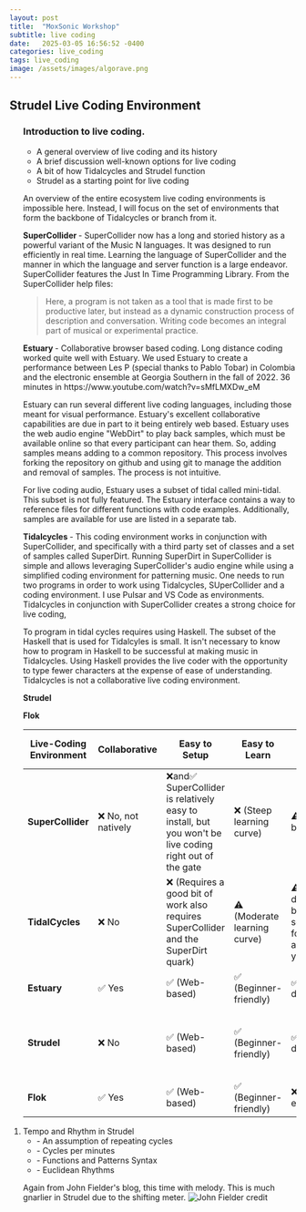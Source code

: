 ```yaml
---
layout: post
title:  "MoxSonic Workshop"
subtitle: live coding
date:   2025-03-05 16:56:52 -0400
categories: live_coding
tags: live_coding
image: /assets/images/algorave.png
---
```


<h2>
Strudel Live Coding Environment<br> 
</h2> 

<ol>
  <h3>Introduction to live coding.</h3>
    <ul>
      <li>A general overview of live coding and its history</li>
      <li>A brief discussion well-known options for live coding</li>
      <li>A bit of how Tidalcycles and Strudel function</li>
      <li>Strudel as a starting point for live coding</li>
    </ul>


<p>An overview of the entire ecosystem live coding environments is impossible here. Instead, I will focus on the set of environments that form the backbone of Tidalcycles or branch from it.  </p>

<p> <strong> SuperCollider </strong> - SuperCollider now has a long and storied history as a powerful variant of the Music N languages. It was designed to run efficiently in real time. Learning the language of SuperCollider and the manner in which the language and server function is a large endeavor. SuperCollider features the Just In Time Programming Library. From the SuperCollider help files:</p>

<blockquote> Here, a program is not taken as a tool that is made first to be productive later, but instead as a dynamic construction process of description and conversation. Writing code becomes an integral part of musical or experimental practice.</blockquote> 

<p> <strong> Estuary </strong> - Collaborative browser based coding. Long distance coding worked quite well with Estuary. We used Estuary to create a performance between Les P (special thanks to Pablo Tobar) in Colombia and the electronic ensemble at Georgia Southern in the fall of 2022. 36 minutes in 
https://www.youtube.com/watch?v=sMfLMXDw_eM </p?>

<p> Estuary can run several different live coding languages, including those meant for visual performance. Estuary's excellent collaborative capabilities are due in part to it being entirely web based. Estuary uses the web audio engine "WebDirt" to play back samples, which must be available online so that every participant can hear them. So, adding samples means adding to a common repository. This process involves forking the repository on github and using git to manage the addition and removal of samples. The process is not intuitive. </p>

<p> For live coding audio, Estuary uses a subset of tidal called mini-tidal. This subset is not fully featured. The Estuary interface contains a way to reference files for different functions with code examples. Additionally, samples are available for use are listed in a separate tab.</p> 

<p> <strong> Tidalcycles </strong> - This coding environment works in conjunction with SuperCollider, and specifically with a third party set of classes and a set of samples called SuperDirt. Running SuperDirt in SuperCollider is simple and allows leveraging SuperCollider's audio engine while using a simplified coding environment for patterning music. One needs to run two programs in order to work using Tidalcycles, SUperCollider and a coding environment. I use Pulsar and VS Code as environments. Tidalcycles in conjunction with SuperCollider creates a strong choice for live coding, </p>

<p>To program in tidal cycles requires using Haskell. The subset of the Haskell that is used for Tidalcyles is small. It isn't necessary to know how to program in Haskell to be successful at making music in Tidalcycles.  Using Haskell provides the live coder with the opportunity to type fewer characters at the expense of ease of understanding. Tidalcycles is not a collaborative live coding environment.</p>

<p> <strong> Strudel </strong> 

<p> <strong> Flok </strong>

<table>
  <thead>
    <tr>
      <th>Live-Coding Environment</th>
      <th>Collaborative</th>
      <th>Easy to Setup</th>
      <th>Easy to Learn</th>
      <th>Easy to Access Reference</th>
      <th>Fully Featured</th>
    </tr>
  </thead>
  <tbody>

  <tr>
      <td><strong>SuperCollider</strong></td>
      <td>❌ No, not natively</td>
      <td>❌and✅ SuperCollider is relatively easy to install, but you won't be live coding right out of the gate</td>
      <td>❌ (Steep learning curve)</td>
      <td>⚠️ (Extensive but complex)</td>
      <td>Best</td>
  </tr>
    <tr>
      <td><strong>TidalCycles</strong></td>
      <td>❌ No</td>
      <td>❌ (Requires a good bit of work also requires SuperCollider and the SuperDirt quark)</td>
      <td>⚠️ (Moderate learning curve)</td>
      <td>⚠️  (Good documentation, but you need to set things up for yourself by adding files to your editor.)</td>
      <td>Best</td>
    </tr>
    <tr>
      <td><strong>Estuary</strong></td>
      <td>✅ Yes</td>
      <td>✅ (Web-based)</td>
      <td>✅ (Beginner-friendly)</td>
      <td>✅ (Built-in docs)</td>
      <td>Good</td>
    </tr>
    <tr>
      <td><strong>Strudel</strong></td>
      <td>❌ No </td>
      <td>✅ (Web-based)</td>
      <td>✅ (Beginner-friendly)</td>
      <td>✅ (Clear documentation)</td>
      <td>Better (especially when paired with SuperDirt)</td>
    </tr>
    <tr>
      <td><strong>Flok</strong></td>
      <td>✅ Yes</td>
      <td>✅ (Web-based)</td>
      <td>✅ (Beginner-friendly)</td>
      <td>❌ (Not in the environment) </td>
      <td>Good</td>
    </tr>
    
  </tbody>
</table>








 <li> Tempo and Rhythm in Strudel
    <ul>
    <li> - An assumption of repeating cycles </li>
    <li> - Cycles per minutes </li>
    <li> - Functions and Patterns Syntax  </li>
    <li> - Euclidean Rhythms </li> 
    </ul>
  </li>


<script src="/assets/embed.js"></script>
<strudel-repl>
  <!--
// A simple exambple of how a cycle can be divided in strudel
// Here we divide the cycle into 4 parts using the "." notation


setcpm (110 / 4)

let wordUp = sound("[bd hh] . [rim bd] . [hh -] . [rim -]")
    ._pianoroll({labels: 1})

// or

// let wordup = sound("[bd hh] [rim bd] [hh -] [rim -]")
     ._pianoroll({labels: 1})

// or

// let wordup = sound("bd hh . rim bd . hh - . rim -")
    ._pianoroll({labels: 1})


// let bd = sound("bd:1 . - . - . -!3 bd:1").bank('Linn9000')

stack(wordUp)
-->
</strudel-repl>

Let's take a moment to see how we can explore more difficult rhythmic structures like nested tuplets. 
The following notation is taken from John Fielder's blog post on nested tuplets.
(http://klangnewmusic.weebly.com/direct-sound/lets-talk-rhythm-part-2-nested-tuplets)

<img src="http://klangnewmusic.weebly.com/uploads/1/2/3/0/12308331/1727048_orig.jpg" alt="John Fielder credit" />

<p>How can we explore this exercise using Strudel's rhythmic notation?</p>

<script src="/assets/embed.js"></script>
<strudel-repl>
  <!--
setcpm (40/4)
let hh = sound("[hh hh] [hh hh] [hh*5]@2 [hh hh] [hh hh]")
let bd = sound("bd . bd . bd . bd . bd . bd")
// let hh = sound("[hh hh] [hh hh] [[hh*3]@2 hh hh hh]@2 [hh hh] [hh hh]")
// let hh = sound("[hh hh] [hh hh] [[hh*3]@2 [hh*5]@2 hh]@2 [hh hh] [hh hh]")
stack(hh, bd)
-->
</strudel-repl>


<p> Again from John Fielder's blog, this time with melody. This is much gnarlier in Strudel due to the shifting meter.


<img src="http://klangnewmusic.weebly.com/uploads/1/2/3/0/12308331/1673883_orig.jpg" alt="John Fielder credit" />

</strudel-repl>

<script src="/assets/embed.js"></script>
<strudel-repl>
  <!--
setcpm (160 / 5)

let measure1 = "< [ [c5]@2 [b4]@1 [gs4 a4 fs4]@2 ] >"
let measure2 = "< [ [c5 b4 ef5]@2  [d5 c5 ef5 f5]@2 [fs5 gs5 a5 b5 c6]@2 ] >"
let measure3 = "< [ [d6 ~*5] ] >"

let melody = note(
  arrange( 
    [1, measure1], 
    [1, measure2], 
    [1, measure3],
    [1/5, "~*5"]
  )
).sound("vibraphone")
// let melody = note(cat(measure1))
//   .sound("vibraphone")
let tick = s(
  arrange(
    [ 1, "[c4*5]" ],
    [ 1, "[c4*5]" ],
    [ 1, "[c4*5]" ],
    [ 1/5, "c4*5" ] 
  )
).sound("hh")

stack(melody, tick)
-->

</strudel-repl>

<br>

<p> Euclidean Rhythms <p>
<p> This link contains not only an explanation of how it works, but also examples of common euclydian patterns  http://cgm.cs.mcgill.ca/~godfried/publications/banff.pdf </p>